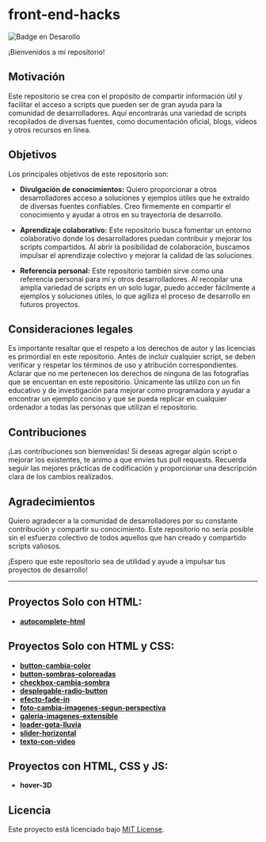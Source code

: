 # front-end-hacks
![Badge en Desarollo](https://img.shields.io/badge/STATUS-EN%20DESAROLLO-green)


¡Bienvenidos a mi repositorio!

## Motivación
Este repositorio se crea con el propósito de compartir información útil y facilitar el acceso a scripts que pueden ser de gran ayuda para la comunidad de desarrolladores. Aquí encontrarás una variedad de scripts recopilados de diversas fuentes, como documentación oficial, blogs, vídeos y otros recursos en línea.

## Objetivos
Los principales objetivos de este repositorio son:

- **Divulgación de conocimientos:** Quiero proporcionar a otros desarrolladores acceso a soluciones y ejemplos útiles que he extraído de diversas fuentes confiables. Creo firmemente en compartir el conocimiento y ayudar a otros en su trayectoria de desarrollo.

- **Aprendizaje colaborativo:** Este repositorio busca fomentar un entorno colaborativo donde los desarrolladores puedan contribuir y mejorar los scripts compartidos. Al abrir la posibilidad de colaboración, buscamos impulsar el aprendizaje colectivo y mejorar la calidad de las soluciones.

- **Referencia personal:** Este repositorio también sirve como una referencia personal para mí y otros desarrolladores. Al recopilar una amplia variedad de scripts en un solo lugar, puedo acceder fácilmente a ejemplos y soluciones útiles, lo que agiliza el proceso de desarrollo en futuros proyectos.

## Consideraciones legales
Es importante resaltar que el respeto a los derechos de autor y las licencias es primordial en este repositorio. Antes de incluir cualquier script, se deben verificar y respetar los términos de uso y atribución correspondientes. Aclarar que no me pertenecen los derechos de ninguna de las fotografías que se encuentan en este repositorio. Únicamente las utilizo con un fin educativo y de investigación para mejorar como programadora y ayudar a encontrar un ejemplo conciso y que se pueda replicar en cualquier ordenador a todas las personas que utilizan el repositorio.

## Contribuciones
¡Las contribuciones son bienvenidas! Si deseas agregar algún script o mejorar los existentes, te animo a que envíes tus pull requests. Recuerda seguir las mejores prácticas de codificación y proporcionar una descripción clara de los cambios realizados.

## Agradecimientos
Quiero agradecer a la comunidad de desarrolladores por su constante contribución y compartir su conocimiento. Este repositorio no sería posible sin el esfuerzo colectivo de todos aquellos que han creado y compartido scripts valiosos.

¡Espero que este repositorio sea de utilidad y ayude a impulsar tus proyectos de desarrollo!

---
## Proyectos Solo con HTML:

- <a href="https://github.com/CrisCorreaS/front-end-hacks/tree/main/autocomplete-html"><b>autocomplete-html</b></a>


## Proyectos Solo con HTML y CSS:

- <a href="https://github.com/CrisCorreaS/front-end-hacks/tree/main/button-cambia-color"><b>button-cambia-color</b></a>
- <a href="https://github.com/CrisCorreaS/front-end-hacks/tree/main/button-sombras-coloreadas"><b>button-sombras-coloreadas</b></a>
- <a href="https://github.com/CrisCorreaS/front-end-hacks/tree/main/checkbox-cambia-sombra"><b>checkbox-cambia-sombra</b></a>
- <a href="https://github.com/CrisCorreaS/front-end-hacks/tree/main/desplegable-radio-button"><b>desplegable-radio-button</b></a>
- <a href="https://github.com/CrisCorreaS/front-end-hacks/tree/main/efecto-fade-in"><b>efecto-fade-in</b></a>
- <a href="https://github.com/CrisCorreaS/front-end-hacks/tree/main/foto-cambia-imagenes-segun-perspectiva"><b>foto-cambia-imagenes-segun-perspectiva</b></a>
- <a href="https://github.com/CrisCorreaS/front-end-hacks/tree/main/galeria-imagenes-extensible"><b>galeria-imagenes-extensible</b></a>
- <a href="https://github.com/CrisCorreaS/front-end-hacks/tree/main/loader-gota-lluvia"><b>loader-gota-lluvia</b></a>
- <a href="https://github.com/CrisCorreaS/front-end-hacks/tree/main/slider-horizontal"><b>slider-horizontal</b></a>
- <a href="https://github.com/CrisCorreaS/front-end-hacks/tree/main/texto-con-video"><b>texto-con-video</b></a>


## Proyectos con HTML, CSS y JS:

- **hover-3D**

## Licencia
Este proyecto está licenciado bajo [MIT License](https://opensource.org/license/mit/).
